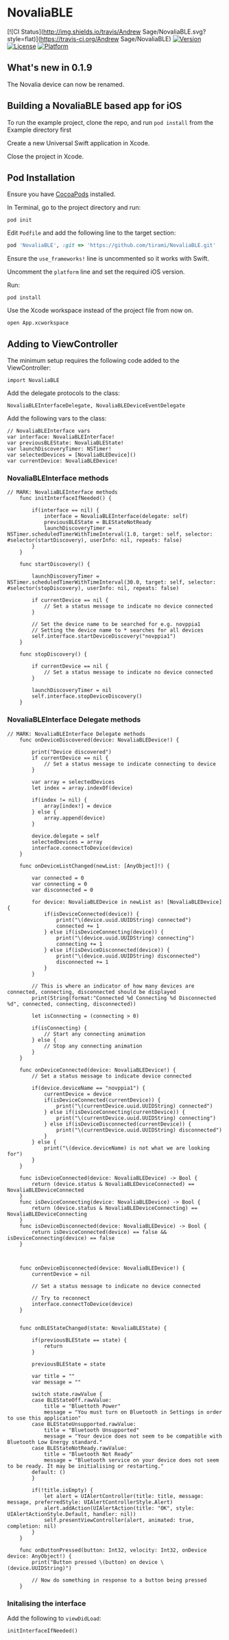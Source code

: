 # NovaliaBLE

[![CI Status](http://img.shields.io/travis/Andrew Sage/NovaliaBLE.svg?style=flat)](https://travis-ci.org/Andrew Sage/NovaliaBLE)
[![Version](https://img.shields.io/cocoapods/v/NovaliaBLE.svg?style=flat)](http://cocoapods.org/pods/NovaliaBLE)
[![License](https://img.shields.io/cocoapods/l/NovaliaBLE.svg?style=flat)](http://cocoapods.org/pods/NovaliaBLE)
[![Platform](https://img.shields.io/cocoapods/p/NovaliaBLE.svg?style=flat)](http://cocoapods.org/pods/NovaliaBLE)

## What's new in 0.1.9

The Novalia device can now be renamed. 

## Building a NovaliaBLE based app for iOS

To run the example project, clone the repo, and run `pod install` from the Example directory first

Create a new Universal Swift application in Xcode.

Close the project in Xcode.

## Pod Installation

Ensure you have [CocoaPods](http://cocoapods.org) installed.

In Terminal, go to the project directory and run:

```
pod init
```

Edit `Podfile` and add the following line to the target section:

```ruby
pod 'NovaliaBLE', :git => 'https://github.com/tirami/NovaliaBLE.git'
```

Ensure the `use_frameworks!` line is uncommented so it works with Swift.

Uncomment the `platform` line and set the required iOS version.

Run:

```
pod install
```

Use the Xcode workspace instead of the project file from now on.

```
open App.xcworkspace
```

## Adding to ViewController

The minimum setup requires the following code added to the ViewController:

```
import NovaliaBLE
```

Add the delegate protocols to the class:

```
NovaliaBLEInterfaceDelegate, NovaliaBLEDeviceEventDelegate
```

Add the following vars to the class:

```
// NovaliaBLEInterface vars
var interface: NovaliaBLEInterface!
var previousBLEState: NovaliaBLEState!
var launchDiscoveryTimer: NSTimer!
var selectedDevices = [NovaliaBLEDevice]()
var currentDevice: NovaliaBLEDevice!
```

### NovaliaBLEInterface methods

```
// MARK: NovaliaBLEInterface methods
    func initInterfaceIfNeeded() {

        if(interface == nil) {
            interface = NovaliaBLEInterface(delegate: self)
            previousBLEState = BLEStateNotReady
            launchDiscoveryTimer = NSTimer.scheduledTimerWithTimeInterval(1.0, target: self, selector: #selector(startDiscovery), userInfo: nil, repeats: false)
        }
    }

    func startDiscovery() {

        launchDiscoveryTimer = NSTimer.scheduledTimerWithTimeInterval(30.0, target: self, selector: #selector(stopDiscovery), userInfo: nil, repeats: false)

        if currentDevice == nil {
            // Set a status message to indicate no device connected
        }

        // Set the device name to be searched for e.g. novppia1
        // Setting the device name to * searches for all devices
        self.interface.startDeviceDiscovery("novppia1")
    }

    func stopDiscovery() {

        if currentDevice == nil {
            // Set a status message to indicate no device connected
        }

        launchDiscoveryTimer = nil
        self.interface.stopDeviceDiscovery()
    }

```

### NovaliaBLEInterface Delegate methods


```
// MARK: NovaliaBLEInterface Delegate methods
    func onDeviceDiscovered(device: NovaliaBLEDevice!) {

        print("Device discovered")
        if currentDevice == nil {
            // Set a status message to indicate connecting to device
        }

        var array = selectedDevices
        let index = array.indexOf(device)

        if(index != nil) {
            array[index!] = device
        } else {
            array.append(device)
        }

        device.delegate = self
        selectedDevices = array
        interface.connectToDevice(device)
    }

    func onDeviceListChanged(newList: [AnyObject]!) {

        var connected = 0
        var connecting = 0
        var disconnected = 0

        for device: NovaliaBLEDevice in newList as! [NovaliaBLEDevice] {
            if(isDeviceConnected(device)) {
                print("\(device.uuid.UUIDString) connected")
                connected += 1
            } else if(isDeviceConnecting(device)) {
                print("\(device.uuid.UUIDString) connecting")
                connecting += 1
            } else if(isDeviceDisconnected(device)) {
                print("\(device.uuid.UUIDString) disconnected")
                disconnected += 1
            }
        }

        // This is where an indicator of how many devices are connected, connecting, disconnected should be displayed
        print(String(format:"Connected %d Connecting %d Disconnected %d", connected, connecting, disconnected))

        let isConnecting = (connecting > 0)

        if(isConnecting) {
            // Start any connecting animation
        } else {
            // Stop any connecting animation
        }
    }

    func onDeviceConnected(device: NovaliaBLEDevice!) {
        // Set a status message to indicate device connected

        if(device.deviceName == "novppia1") {
            currentDevice = device
            if(isDeviceConnected(currentDevice)) {
                print("\(currentDevice.uuid.UUIDString) connected")
            } else if(isDeviceConnecting(currentDevice)) {
                print("\(currentDevice.uuid.UUIDString) connecting")
            } else if(isDeviceDisconnected(currentDevice)) {
                print("\(currentDevice.uuid.UUIDString) disconnected")
            }
        } else {
            print("\(device.deviceName) is not what we are looking for")
        }
    }

    func isDeviceConnected(device: NovaliaBLEDevice) -> Bool {
        return (device.status & NovaliaBLEDeviceConnected) == NovaliaBLEDeviceConnected
    }
    func isDeviceConnecting(device: NovaliaBLEDevice) -> Bool {
        return (device.status & NovaliaBLEDeviceConnecting) == NovaliaBLEDeviceConnecting
    }
    func isDeviceDisconnected(device: NovaliaBLEDevice) -> Bool {
        return isDeviceConnected(device) == false && isDeviceConnecting(device) == false
    }



    func onDeviceDisconnected(device: NovaliaBLEDevice!) {
        currentDevice = nil

        // Set a status message to indicate no device connected

        // Try to reconnect
        interface.connectToDevice(device)
    }


    func onBLEStateChanged(state: NovaliaBLEState) {

        if(previousBLEState == state) {
            return
        }

        previousBLEState = state

        var title = ""
        var message = ""

        switch state.rawValue {
        case BLEStateOff.rawValue:
            title = "Bluettoth Power"
            message = "You must turn on Bluetooth in Settings in order to use this application"
        case BLEStateUnsupported.rawValue:
            title = "Bluetooth Unsupported"
            message = "Your device does not seem to be compatible with Bluetooth Low Energy standard."
        case BLEStateNotReady.rawValue:
            title = "Bluetooth Not Ready"
            message = "Bluetooth service on your device does not seem to be ready. It may be initialising or restarting."
        default: ()
        }

        if(!title.isEmpty) {
            let alert = UIAlertController(title: title, message: message, preferredStyle: UIAlertControllerStyle.Alert)
            alert.addAction(UIAlertAction(title: "OK", style: UIAlertActionStyle.Default, handler: nil))
            self.presentViewController(alert, animated: true, completion: nil)
        }
    }

    func onButtonPressed(button: Int32, velocity: Int32, onDevice device: AnyObject!) {
        print("Button pressed \(button) on device \(device.UUIDString)")

        // Now do something in response to a button being pressed
    }

```

### Initalising the interface

Add the following to `viewDidLoad`:

```
initInterfaceIfNeeded()
```
